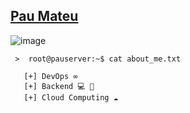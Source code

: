 
## [Pau Mateu](https://paumateu.com)
![image](https://travel360-images-handle.s3.eu-north-1.amazonaws.com/images/Screenshot+from+2024-06-11+09-42-05.png)

```
 >  root@pauserver:~$ cat about_me.txt

   [+] DevOps ∞                   
   [+] Backend 💻 🐍              
   [+] Cloud Computing ☁️

    

```
